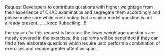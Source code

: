 Request Developers to contribute questions with higher weightage from their experience of CKAD examination and segregate them accordingly and please make sure while contributing that a similar model question is not already present....... keep Kubectling...!!

the reason for this request is because the lower weightage questions are mostly covered in the exercises, the aspirants will be benefitted if they can find a few elaborate questions which require usto perform a combination of exercises and require greater attention span.
